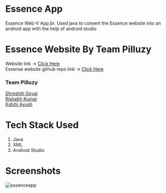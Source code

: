 # Essence App
Essence Web-V App,br.
Used java to convert the Essence website into an android app with the help of android studio

# Essence Website By Team Pilluzy 
Website link -> [Click Here](https://essencefest.netlify.app/)
 <br>
Essense website github repo link -> [Click Here](https://github.com/shreshthgoyal/Essence-Frontend)
 <br>
### Team Pilluzy 
 [Shreshth Goyal](https://github.com/shreshthgoyal)
 <br>
 [Rishabh Kumar](https://github.com/rish78)
 <br>
 [Kshitij Ayush](https://github.com/kshitij-404)
 <br>
 
# Tech Stack Used

1. Java
2. XML
3. Android Studio

# Screenshots

![essenceapp](https://user-images.githubusercontent.com/93031862/144748931-a48d7f4a-b0a8-4114-bb79-a8a37ddc21a5.jpeg)



